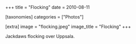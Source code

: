 +++
title = "Flocking"
date = 2010-08-11

[taxonomies]
categories = ["Photos"]

[extra]
image = "flocking.jpeg"
image_title = "Flocking"
+++

Jackdaws flocking over Uppsala.
